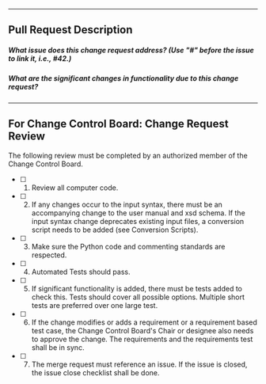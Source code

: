 --------
Pull Request Description
--------
##### What issue does this change request address? (Use "#" before the issue to link it, i.e., #42.)


##### What are the significant changes in functionality due to this change request?


----------------
For Change Control Board: Change Request Review
----------------
The following review must be completed by an authorized member of the Change Control Board.
- [ ] 1. Review all computer code.
- [ ] 2. If any changes occur to the input syntax, there must be an accompanying change to the user manual and xsd schema. If the input syntax change deprecates existing input files, a conversion script needs to be added (see Conversion Scripts).
- [ ] 3. Make sure the Python code and commenting standards are respected.
- [ ] 4. Automated Tests should pass.
- [ ] 5. If significant functionality is added, there must  be tests added to check this. Tests should cover all possible options.  Multiple short tests are preferred over one large test.
- [ ] 6. If the change modifies or adds a requirement or a requirement based test case, the Change Control Board's Chair or designee also needs to approve the change.  The requirements and the requirements test shall be in sync.
- [ ] 7. The merge request must reference an issue.  If the issue is closed, the issue close checklist shall be done.

